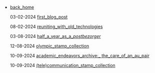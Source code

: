 - [back_home](https://hollyz1jderveld.github.io)
  
  03-02-2024 [first_blog_post](https://hollyz1jderveld.github.io/blog/pages/first_blog_post)
  
  08-02-2024 [reuniting_with_old_technologies](https://hollyz1jderveld.github.io/blog/pages/old_technologies)
  
  03-08-2024 [half_a_year_as_a_*postbezorger*](https://hollyz1jderveld.github.io/blog/pages/postbezorger)
  
  12-08-2024 [olympic_stamp_collection](https://hollyz1jderveld.github.io/blog/pages/olympics)
  
  10-09-2024 [academic_endeavors_archive:_ the_care_of_an_au_pair](https://hollyz1jderveld.github.io/blog/plages/before_aupairs)

  10-09-2024 [(tele)communication_stamp_collection](https://hollyz1jderveld.github.io/blog/pages/telecommunication)